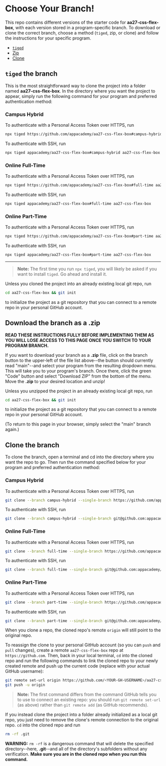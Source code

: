 # Choose Your Branch!

This repo contains different versions of the starter code for **aa27-css-flex-box**,
with each version stored in a program-specific branch. To download or clone the
correct branch, choose a method (`tiged`, zip, or clone) and follow the
instructions for your specific program.

* [`tiged`](#tiged-the-branch)
* [Zip](#download-the-branch-as-a-zip)
* [Clone](#clone-the-branch)

## `tiged` the branch

This is the most straightforward way to clone the project into a folder named
**aa27-css-flex-box**. In the directory where you want the project to appear, simply
run the following command for your program and preferred authentication method:

### Campus Hybrid

To authenticate with a Personal Access Token over HTTPS, run

```sh
npx tiged https://github.com/appacademy/aa27-css-flex-box#campus-hybrid aa27-css-flex-box
```

To authenticate with SSH, run

```sh
npx tiged appacademy/aa27-css-flex-box#campus-hybrid aa27-css-flex-box
```

### Online Full-Time

To authenticate with a Personal Access Token over HTTPS, run

```sh
npx tiged https://github.com/appacademy/aa27-css-flex-box#full-time aa27-css-flex-box
```

To authenticate with SSH, run

```sh
npx tiged appacademy/aa27-css-flex-box#full-time aa27-css-flex-box
```

### Online Part-Time

To authenticate with a Personal Access Token over HTTPS, run

```sh
npx tiged https://github.com/appacademy/aa27-css-flex-box#part-time aa27-css-flex-box
```

To authenticate with SSH, run

```sh
npx tiged appacademy/aa27-css-flex-box#part-time aa27-css-flex-box
```

-----

> **Note:** The first time you run `npx tiged`, you will likely be asked if you
> want to install `tiged`. Go ahead and install it.

Unless you cloned the project into an already existing local git repo, run

```sh
cd aa27-css-flex-box && git init
```

to initialize the project as a git repository that you can connect to a remote
repo in your personal GitHub account.

## Download the branch as a .zip

**READ THESE INSTRUCTIONS FULLY BEFORE IMPLEMENTING THEM AS YOU WILL LOSE ACCESS
TO THIS PAGE ONCE YOU SWITCH TO YOUR PROGRAM BRANCH.**

If you want to download your branch as a __.zip__ file, click on the branch
button to the upper-left of the file list above--the button should currently
read "main"--and select your program from the resulting dropdown menu. This will
take you to your program's branch. Once there, click the green "Code" button and
select "Download ZIP" from the bottom of the menu. Move the __.zip__ to your
desired location and unzip!

Unless you unzipped the project in an already existing local git repo, run

```sh
cd aa27-css-flex-box && git init
```

to initialize the project as a git repository that you can connect to a remote
repo in your personal GitHub account.

(To return to this page in your browser, simply select the "main" branch again.)

## Clone the branch

To clone the branch, open a terminal and cd into the directory where you want
the repo to go. Then run the command specified below for your program and
preferred authentication method:

### Campus Hybrid

To authenticate with a Personal Access Token over HTTPS, run

```sh
git clone --branch campus-hybrid --single-branch https://github.com/appacademy/aa27-css-flex-box.git
```

To authenticate with SSH, run

```sh
git clone --branch campus-hybrid --single-branch git@github.com:appacademy/aa27-css-flex-box.git
```

### Online Full-Time

To authenticate with a Personal Access Token over HTTPS, run

```sh
git clone --branch full-time --single-branch https://github.com/appacademy/aa27-css-flex-box.git
```

To authenticate with SSH, run

```sh
git clone --branch full-time --single-branch git@github.com:appacademy/aa27-css-flex-box.git
```

### Online Part-Time

To authenticate with a Personal Access Token over HTTPS, run

```sh
git clone --branch part-time --single-branch https://github.com/appacademy/aa27-css-flex-box.git
```

To authenticate with SSH, run

```sh
git clone --branch part-time --single-branch git@github.com:appacademy/aa27-css-flex-box.git
```

When you clone a repo, the cloned repo's remote `origin` will still point to the
original repo.

To reassign the clone to your personal GitHub account (so you can `push` and
`pull` changes), create a remote `aa27-css-flex-box` repo at `https://github.com`.
Then, back in your local terminal, `cd` into the cloned repo and run the
following commands to link the cloned repo to your newly created remote and push
up the current code (replace <YOUR-GH-USERNAME> with your actual GitHub username):

```sh
git remote set-url origin https://github.com/<YOUR-GH-USERNAME>/aa27-css-flex-box
git push -u origin
```

 > **Note:** The first command differs from the command GitHub tells you to use
 > to connect an existing repo: you should run `git remote set-url` (as above)
 > rather than `git remote add` (as GitHub recommends).

 If you instead clone the project into a folder already initialized as a local
 git repo, you just need to remove the clone's remote connection to the original
 repo. `cd` into the cloned repo and run

 ```sh
 rm -rf .git
 ```

**WARNING:** `rm -rf` is a dangerous command that will delete the specified
directory--here, __.git__--and all of the directory's subfolders without any
verification. **Make sure you are in the cloned repo when you run this
command.**
